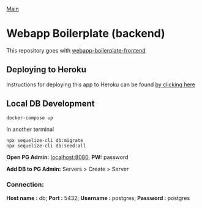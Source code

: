 [Main](../README.md)
# Webapp Boilerplate (backend)
This repository goes with [webapp-boilerplate-frontend](https://github.com/josephmfaulkner/webapp-boilerplate-frontend)


## Deploying to Heroku
Instructions for deploying this app to Heroku can be found [by clicking here](./infrastructure/README.md)


## Local DB Development
```
docker-compose up
```
In another terminal
```
npx sequelize-cli db:migrate
npx sequelize-cli db:seed:all
```
**Open PG Admin:** [localhost:8080](localhost:8080), **PW:** password

**Add DB to PG Admin:** Servers > Create > Server

### Connection: 
**Host name :** db; **Port :** 5432; **Username :** postgres; **Password :** postgres